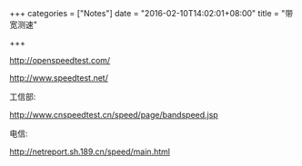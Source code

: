 +++
categories = ["Notes"]
date = "2016-02-10T14:02:01+08:00"
title = "带宽测速"

+++

<!--more-->

http://openspeedtest.com/

http://www.speedtest.net/

工信部:

http://www.cnspeedtest.cn/speed/page/bandspeed.jsp

电信:

http://netreport.sh.189.cn/speed/main.html